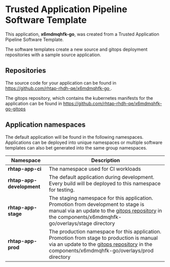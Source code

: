 # Trusted Application Pipeline Software Template

This application, **x6mdmqhfk-go**, was created from a Trusted Application Pipeline Software Template.

The software templates create a new source and gitops deployment repositories with a sample source application. 

## Repositories

The source code for your application can be found in [https://github.com/rhtap-rhdh-qe/x6mdmqhfk-go ](https://github.com/rhtap-rhdh-qe/x6mdmqhfk-go ).
 
The gitops repository, which contains the kubernetes manifests for the application can be found in 
[https://github.com/rhtap-rhdh-qe/x6mdmqhfk-go-gitops ](https://github.com/rhtap-rhdh-qe/x6mdmqhfk-go-gitops ) 

## Application namespaces 

The default application will be found in the following namespaces. Applications can be deployed into unique namespaces or multiple software templates can also bet generated into the same group namespaces.  

|  Namespace   |  Description   |  
| -------- | -------- |
| **rhtap-app-ci** | The namespace used for CI workloads |
| **rhtap-app-development** | The default application during development. Every build will be deployed to this namespace for testing. |
| **rhtap-app-stage** | The staging namespace for this application. Promotion from development to stage is manual via an update to the [gitops repository](https://github.com/rhtap-rhdh-qe/x6mdmqhfk-go-gitops ) in the components/x6mdmqhfk-go/overlays/stage directory |
| **rhtap-app-prod** | The production namespace for this application. Promotion from stage to production is manual via an update to the [gitops repository](https://github.com/rhtap-rhdh-qe/x6mdmqhfk-go-gitops ) in the components/x6mdmqhfk-go/overlays/prod directory |
